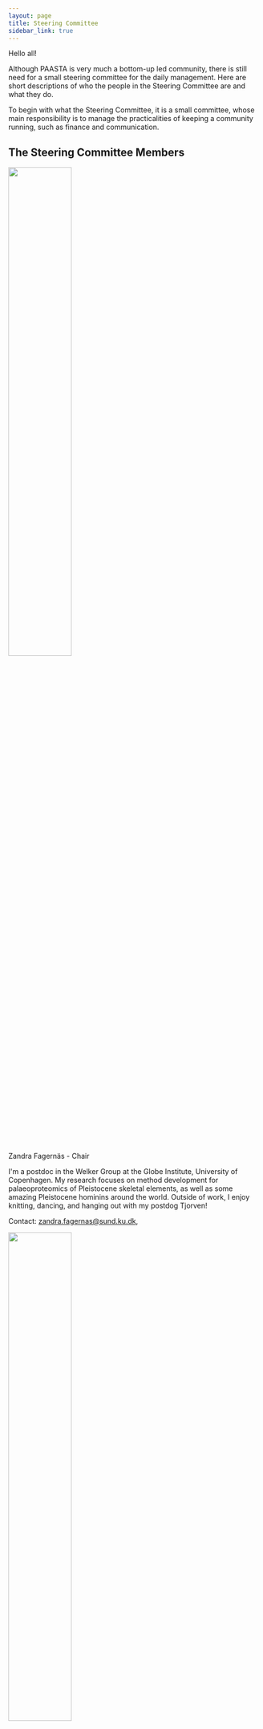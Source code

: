 ```yaml
---
layout: page
title: Steering Committee
sidebar_link: true
---
```

 Hello all!

Although PAASTA is very much a bottom-up led community, there is still need for a small steering committee for the daily management. Here are short descriptions of who the people in the Steering Committee are and what they do.

To begin with what the Steering Committee, it is a small committee, whose main responsibility is to manage the practicalities of keeping a community running, such as finance and communication. 

## The Steering Committee Members

<img src="/assets/media/ZandraFagernäs.png" class="center" width="50%" >

Zandra Fagernäs - Chair

I'm a postdoc in the Welker Group at the Globe Institute, University of Copenhagen. My research focuses on method development for palaeoproteomics of Pleistocene skeletal elements, as well as some amazing Pleistocene hominins around the world. Outside of work, I enjoy knitting, dancing, and hanging out with my postdog Tjorven!

Contact: zandra.fagernas@sund.ku.dk,

<img src="/assets/media/JanDekker.png" class="center" width="50%" >

Jan Dekker - Vice-chair

I am currently pursuing a joint PhD degree at the University of York and the University of Copenhagen. My research focuses on the role of charred foodcrusts as a reservoir of dietary proteins in an attempt to learn more about dietary change between the Danish Mesolithic and Neolithic. Apart from all that, I like to go running and hiking.

Contact: jan@palaeome.org, [**twitter**](https://twitter.com/JAADekker)

<img src="/assets/media/CarliPeters.png" class="center" width="50%" >

Carli Peters - Secretary

I am a postdoc in the Department of Archaeology at the Max Planck Institute of Geoanthropology in Jena, Germany. My research mostly focuses on the application of ZooMS in Australia, and I also am interested in ways to combine zooarchaeological and ZooMS datasets. Outside of work, I love to cook and play badminton!

<!-- Update
Contact: light@mpiib-berlin.mpg.de, [**twitter**](http://twitter.com/ilight1542)
-->

<img src="/assets/media/PaulaKotli.png" class="center" width="50%" >

Paula Kotli - Secretary

<!-- To be updated

Contact: gunnar_neumann@eva.mpg.de, [**twitter**](http://twitter.com/gunnar_neumann)
-->

<img src="/assets/media/GwendolineMaurer.png" class="center" width="50%" >

Gwendoline Maurer - Social Media Officer

<!-- To be updated >

Contact: enelson@pasteur.fr, [**twitter**](http://twitter.com/eanelson42)
-->

<img src="/assets/media/RachelWinter.png" class="center" width="50%" >

Rachel Winter - Social Media Officer

I am a postdoc in Arctic ecogeochemistry at the Centre de Recherche sur la Biodiversité et l’Environnement (CRBE), Université of Toulouse. I am interested in using multidisciplinary approaches and biomolecular methods of analysis for historical ecology with partialities for paleoproteomics, marine ecosystems, and the Mediterranean. I enjoy hiking, dogs, baking, and listening to Taylor Swift.

Contact: rachelwinter@palaeome.org, [**twitter**](https://twitter.com/RachelMWinter_).

<img src="/assets/media/HelenFewlass.png" class="center" width="50%" >

Helen Fewlass - Event and Engagement Officer

<!-- To be updated

Contact: k.t.ozdogan@uu.nl, [**twitter**](http://twitter.com/toykanozdogan)
-->

<img src="/assets/media/LindseyPaskulin.png" class="center" width="50%" >

Lindsey Paskulin  - Event and Engagement Officer

I am a PhD Candidate and the lab manager for ADaPT Laboratory Facilities, a centre for ancient DNA and protein analysis led by Dr. Camilla Speller at the University of British Columbia in Vancouver. My PhD research is focused on the extraction of proteins from pottery residues, particularly in Mexico and Peru for understandings of past foodways and cuisine. As the lab manager for ADaPT, I also regularly apply ZooMS to a wide range of materials for taxonomic identification.

Contact: lindseypaskulin@palaeome.org, [**twitter**](https://twitter.com/lpaskulin).

<img src="/assets/media/LauraCaron.png" class="center" width="50%" >

Laura Viñas Caron - Support Officer

I am a postdoctoral researcher at the Centre for Textile Research and Globe Institute, University of Copenhagen. I am interested in understanding the evolutionary journey of domesticated animals using ancient proteins and DNA. I love cooking, books and films!

Contact: laura@palaeome.org

<img src="/assets/media/LouiseLeMeillour.png" class="center" width="50%" >

Louise Le Meillour - Support Officer

I am a MSCA postdoc at Globe Institute, University of Copenhagen, Denmark. I did my PhD in the Natural History Museum in Paris, France where I studied the potential of ancient proteins for tracing the first Caprinae both in eastern and southern Africa. During my postdoc, I am mainly interested in studying ancient biomolecules in arid environments, especially concerning the advent of domestication and food production. I guess I really like challenges since dry and arid environments are not the best for preservation! I am really excited by the PAASTA community to grow and thrive, and we'll do my best to help in the process!

<img src="/assets/media/MariaCodlin.png" class="center" width="50%" >
Maria Codlin - Support Officer

<!-- To be updated -->

## Roles:

**Management team**: formed by the chair and the secretary. Responsible for ensuring the committee functions smoothly and achieves its goals.

- **Chair**: leads meetings, sets agendas, moderates discussions and delegates tasks to volunteer members. It represents the PAASTA community in any official meetings or interviews. They are also responsible for having an overview of the various initiatives by maintaining a close communication with the social media and event & engagement teams. Allows for discussion around long-term topics, needs to be forward thinking on this end.

-**Vice-chair**: supports the chair in their role and takes over the chair's responsibilities in case of their absence.

- **Secretary**: Takes meeting minutes, sends them out via slack when they are ready, makes sure that assignments are noted. Organisational responsibilities (ie keeping google docs in order, annotating the minutes with required links, possibly doing same for the agenda ahead of time

<!-- Should be added in due time
**Treasurer team**

The treasurer team is responsible for managing the funds, for the communication related to funds and responsible for allocating funding to initiatives by serving as a line of communication between the organising committees and the Steering Committee. The treasurer team is also responsible to collect funds as well as finding grant opportunities to continue to fund PAASTA initiatives.
-->

**Social media team**

The social media team is responsible for the outreach of the community, by tweeting, emailing as well as updating the website. Social media officers will announce new initiatives, conferences, papers and jobs that are relevant for the PAASTA community. They will also be responsible for maintaining the YouTube channel of the community.

**Engagement team**

The engagement officers are responsible for coming up with new initiatives (projects, summer schools, outreach activities, etc.) and propose them to the community. They will also oversee ongoing initiatives and provide support for them to reach their goals. They will ensure that the initiative is known in the community, as well as outside the community together with the media team. As well as suggesting potential funding sources for the initiative, by engaging with the treasurer team. 

**Support team**

In contrast to the other roles in the steering committee, the support team does not have a single defined task. Instead, its primary role is to support the other members of the steering committee where necessary in case of increased workload.
